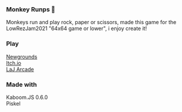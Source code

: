 ### Monkey Runps 🍌

Monkeys run and play rock, paper or scissors, made this game for the LowRezJam2021 "64x64 game or lower", i enjoy create it!  

### Play

[Newgrounds](https://www.newgrounds.com/portal/view/810116) <br>
[Itch.io](https://lajbel.itch.io/monkeyrunps) <br>
[LaJ Arcade](https://lajbel.repl.co/arcade/monkeyrunps)

### Made with

Kaboom.JS 0.6.0 <br>
Piskel <br>
